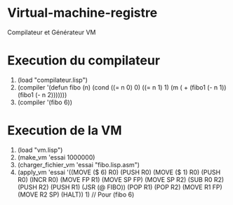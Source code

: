 # Virtual-machine-registre
Compilateur et Générateur VM
# Execution du compilateur
1. (load "compilateur.lisp")
2. (compiler '(defun fibo (n) (cond ((= n 0) 0) ((= n 1) 1) (m ( + (fibo1 (- n 1)) (fibo1 (- n 2)))))))
3. (compiler '(fibo 6))
# Execution de la VM
1. (load "vm.lisp")
2. (make_vm 'essai 1000000)
3. (charger_fichier_vm 'essai "fibo.lisp.asm")
4. (apply_vm 'essai '((MOVE ($ 6) R0) (PUSH R0) (MOVE ($ 1) R0) (PUSH R0) (INCR R0) (MOVE FP R1) (MOVE SP FP) (MOVE SP R2) (SUB R0 R2) (PUSH R2) (PUSH R1) (JSR (@ FIBO)) (POP R1) (POP R2) (MOVE R1 FP) (MOVE R2 SP) (HALT)) 1) // Pour (fibo 6) 
